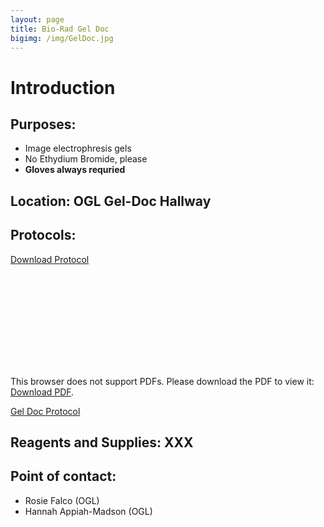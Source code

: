 ```yaml
---
layout: page
title: Bio-Rad Gel Doc
bigimg: /img/GelDoc.jpg
---
```

# Introduction

## Purposes: 
- Image electrophresis gels
- No Ethydium Bromide, please
- **Gloves always requried**

## Location: OGL Gel-Doc Hallway

## Protocols: 

[Download Protocol](https://raw.githubusercontent.com/NUMSC-CoreFacility/sharedLabSpace/gh-pages/protocols/Gel_Doc_Protocol.pdf)

<object data="https://numsc-corefacility.github.io/sharedLabSpace/protocols/Gel_Doc_Protocol.pdf" type="application/pdf" width="700px" height="700px">
    <embed src="https://numsc-corefacility.github.io/sharedLabSpace/protocols/Gel_Doc_Protocol.pdf">
        <p>This browser does not support PDFs. Please download the PDF to view it: <a href="https://raw.githubusercontent.com/NUMSC-CoreFacility/sharedLabSpace/gh-pages/protocols/Gel_Doc_Protocol.pdf">Download PDF</a>.</p>
    </object>
    
[Gel Doc Protocol](https://raw.githubusercontent.com/NUMSC-CoreFacility/sharedLabSpace/gh-pages/protocols/Gel_Doc_Protocol.pdf)

## Reagents and Supplies: XXX

## Point of contact: 
- Rosie Falco (OGL)
- Hannah Appiah-Madson (OGL)
